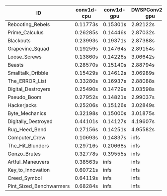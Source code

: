 |ID|conv1d-cpu|conv1d-gpu|DWSPConv2D-gpu|gemm-gpu|avg|
|-|-|-|-|-|-|
|Rebooting_Rebels|0.11773s|0.15301s|2.92122s|1.70693s|1.22472s|
|Prime_Calculus|0.26285s|0.14446s|2.87032s|1.70487s|1.24563s|
|Blackouts|0.23993s|0.19371s|2.87388s|1.70276s|1.25257s|
|Grapevine_Squad|0.19259s|0.14764s|2.89154s|1.78731s|1.25477s|
|Loose_Screws|0.13860s|0.14226s|3.06642s|1.80126s|1.28713s|
|Beasts|0.28570s|0.15140s|2.88794s|1.90107s|1.30653s|
|Smalltalk_Dribble|0.15429s|0.14612s|3.06989s|1.91450s|1.32120s|
|The_ERROR_List|0.33280s|0.16937s|2.88088s|1.95642s|1.33487s|
|Digital_Destroyers|0.25490s|0.14729s|3.03598s|1.90683s|1.33625s|
|Pseudo_Boom|0.27952s|0.14821s|2.99037s|1.93857s|1.33917s|
|Hackerjacks|0.25206s|0.15126s|3.02849s|1.95864s|1.34761s|
|Byte_Mechanics|0.32198s|0.15000s|3.01875s|1.96215s|1.36322s|
|Digitally_Destroyed|0.44101s|0.14127s|4.19607s|2.47634s|1.81367s|
|Rug_Heed_Bend|0.27156s|0.14251s|4.95582s|4.35174s|2.43041s|
|Computer_Crew|0.10693s|0.14837s|infs|4.38968s|infs|
|The_Hit_Blunders|0.29716s|0.20668s|infs|1.93833s|infs|
|Gonzo_Brutes|0.32778s|0.39555s|infs|4.37220s|infs|
|Artful_Maneuvers|0.38563s|infs|infs|4.47960s|infs|
|Key_to_Innovation|0.60721s|infs|infs|4.44403s|infs|
|Creed_Symbol|0.64119s|infs|infs|4.45813s|infs|
|Pint_Sized_Benchwarmers|0.68284s|infs|infs|4.46129s|infs|
